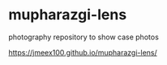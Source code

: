 # mupharazgi-lens
photography repository to show case photos

https://jmeex100.github.io/mupharazgi-lens/
